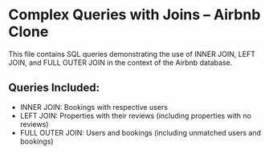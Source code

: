 # Complex Queries with Joins – Airbnb Clone

This file contains SQL queries demonstrating the use of INNER JOIN, LEFT JOIN, and FULL OUTER JOIN in the context of the Airbnb database.

## Queries Included:
- INNER JOIN: Bookings with respective users
- LEFT JOIN: Properties with their reviews (including properties with no reviews)
- FULL OUTER JOIN: Users and bookings (including unmatched users and bookings)
